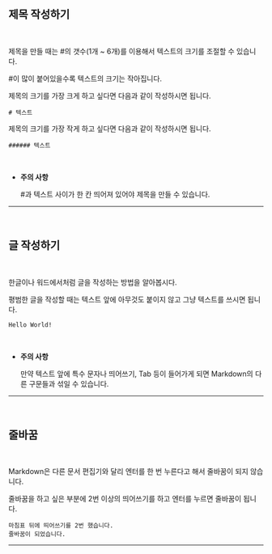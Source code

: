 ## 제목 작성하기  

</br>

제목을 만들 때는 #의 갯수(1개 ~ 6개)를 이용해서 텍스트의 크기를 조절할 수 있습니다.  

\#이 많이 붙어있을수록 텍스트의 크기는 작아집니다.  

제목의 크기를 가장 크게 하고 싶다면 다음과 같이 작성하시면 됩니다.

    # 텍스트

제목의 크기를 가장 작게 하고 싶다면 다음과 같이 작성하시면 됩니다.  

    ###### 텍스트

</br>

* **주의 사항**

    #과 텍스트 사이가 한 칸 띄어져 있어야 제목을 만들 수 있습니다.

---

</br>

## 글 작성하기

</br>

한글이나 워드에서처럼 글을 작성하는 방법을 알아봅시다.

평범한 글을 작성할 때는 텍스트 앞에 아무것도 붙이지 않고 그냥 텍스트를 쓰시면 됩니다.

    Hello World!

</br>

* **주의 사항**

    만약 텍스트 앞에 특수 문자나 띄어쓰기, Tab 등이 들어가게 되면 Markdown의 다른 구문들과 섞일 수 있습니다.

---

</br>

## 줄바꿈

</br>

Markdown은 다른 문서 편집기와 달리 엔터를 한 번 누른다고 해서 줄바꿈이 되지 않습니다.

줄바꿈을 하고 싶은 부분에 2번 이상의 띄어쓰기를 하고 엔터를 누르면 줄바꿈이 됩니다.

    마침표 뒤에 띄어쓰기를 2번 했습니다.  
    줄바꿈이 되었습니다.

---

</br>
